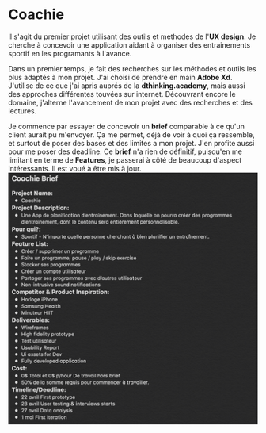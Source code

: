 # Coachie

Il s'agit du premier projet utilisant des outils et methodes de l'**UX design**. Je cherche à concevoir une application aidant à organiser des entrainements sportif en les programants à l'avance. 

Dans un premier temps, je fait des recherches sur les méthodes et outils les plus adaptés à mon projet. J'ai choisi de prendre en main **Adobe Xd**. J'utilise de ce que j'ai apris auprés de la **dthinking.academy**, mais aussi des approches différentes touvées sur internet. Découvrant encore le domaine, j'alterne l'avancement de mon projet avec des recherches et des lectures.

Je commence par essayer de concevoir un **brief** comparable à ce qu'un client aurait pu m'envoyer. Ça me permet, déjà de voir à quoi ça ressemble, et surtout de poser des bases et des limites a mon projet. J'en profite aussi pour me poser des deadline.
Ce **brief** n'a rien de définitif, puisqu'en me limitant en terme de **Features**, je passerai à côté de beaucoup d'aspect intéressants. Il est voué à être mis à jour.
![Brief](medias/Git/v1/briefv1.png)  
